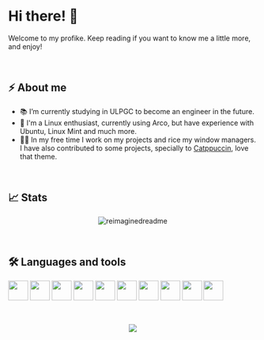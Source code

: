 # Hi there! 👋

Welcome to my profike. Keep reading if you want to know me a little more, and enjoy!

&nbsp;

## ⚡ About me

- 📚 I’m currently studying in ULPGC to become an engineer in the future.
- 🐧 I'm a Linux enthusiast, currently using Arco, but have experience with Ubuntu, Linux Mint and much more.
- 🧑‍💻 In my free time I work on my projects and rice my window managers. I have also contributed to some projects, specially to [Catppuccin](https://github.com/catppuccin), love that theme.

&nbsp;

## 📈 Stats

<div align="center">
  <img src="https://myreadme.vercel.app/api/embed/jorgeloopzz?panels=userstatistics,toprepositories,toplanguages,commitgraph" alt="reimaginedreadme" />
</div>

&nbsp;

## 🛠️ Languages and tools

<div style="inline">
  <img src="https://cdn.jsdelivr.net/gh/devicons/devicon/icons/linux/linux-original.svg" width=40>
  <img src="https://cdn.jsdelivr.net/gh/devicons/devicon/icons/bash/bash-original.svg" width=40>
  <img src="https://cdn.jsdelivr.net/gh/devicons/devicon/icons/html5/html5-original.svg" width=40>
  <img src="https://cdn.jsdelivr.net/gh/devicons/devicon/icons/css3/css3-original.svg" width=40>
  <img src="https://cdn.jsdelivr.net/gh/devicons/devicon/icons/bootstrap/bootstrap-original.svg" width=40>
  <img src="https://cdn.jsdelivr.net/gh/devicons/devicon/icons/javascript/javascript-original.svg" width=40>
  <img src="https://cdn.jsdelivr.net/gh/devicons/devicon/icons/python/python-original.svg" width=40>
  <img src="https://cdn.jsdelivr.net/gh/devicons/devicon/icons/c/c-original.svg" width=40>
  <img src="https://cdn.jsdelivr.net/gh/devicons/devicon/icons/markdown/markdown-original.svg" width=40>
  <img src="https://cdn.jsdelivr.net/gh/devicons/devicon/icons/vscode/vscode-original.svg" width=40>
</div>

&nbsp;

<p align="center"><img src="https://raw.githubusercontent.com/catppuccin/catppuccin/main/assets/footers/gray0_ctp_on_line.svg?sanitize=true" /></p>

<!--
**jorgeloopzz/jorgeloopzz** is a ✨ _special_ ✨ repository because its `README.md` (this file) appears on your GitHub profile.

Here are some ideas to get you started:

- 🔭 I’m currently working on ...
- 🌱 I’m currently learning ...
- 👯 I’m looking to collaborate on ...
- 🤔 I’m looking for help with ...
- 💬 Ask me about ...
- 📫 How to reach me: ...
- 😄 Pronouns: ...
- ⚡ Fun fact: ...
-->
